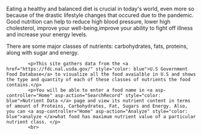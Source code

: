 <p>Eating a healthy and balanced diet is crucial in today's world, even more so because of the drastic lifestyle changes that occured due to the pandemic. Good nutrition can help to reduce high blood pressure, lower high cholesterol, improve your well-being,improve your ability to fight off illness and increase your energy levels. </p>
            <p>There are some major classes of nutrients: carbohydrates, fats, proteins, along with sugar and energy. </p>

            <p>This site gathers data from the <a href="https://fdc.nal.usda.gov/" style="color: blue">U.S Government Food Database</a> to visualize all the food avaialble in U.S and shows the type and quantity of each of these classes of nutrients the food contains.</p>
            <p>You will be able to enter a food name in <a asp-controller="Home" asp-action="SearchRecord" style="color: blue">Nutrient Data </a> page and view its nutrient content in terms of amount of Proteins, Carbohydrates, Fat, Sugars and Energy. Also, you can <a asp-controller="Home" asp-action="Analyze" style="color: blue">analyze </a>what food has maximum nutrient value of a particular nutrient class. </p>
            <br>
